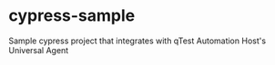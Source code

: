 # cypress-sample
Sample cypress project that integrates with qTest Automation Host's Universal Agent
